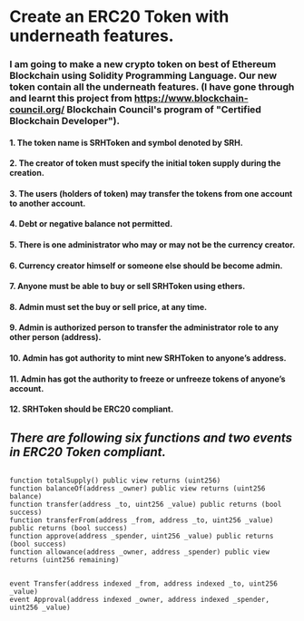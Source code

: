 # **Create an ERC20 Token with underneath features.**

### I am going to make a new  crypto token on best of Ethereum Blockchain using Solidity Programming Language. Our new  token contain all the underneath features. (I have gone through and learnt this project from https://www.blockchain-council.org/ Blockchain Council's program of "Certified Blockchain Developer").


#### 1. The token name is SRHToken and symbol denoted by SRH.

#### 2. The creator of token must specify the initial token supply during the creation.

#### 3. The users (holders of token) may transfer the tokens from one account to another account.

#### 4. Debt or negative balance not permitted.

#### 5. There is one administrator who may or may not be the currency creator.

#### 6. Currency creator himself or someone else should be become admin.

#### 7. Anyone must be able to buy or sell SRHToken using ethers.

#### 8. Admin must set the buy or sell price, at any time.

#### 9. Admin is authorized person to transfer the administrator role to any other person (address).

#### 10. Admin has got authority to mint new SRHToken to anyone’s address.

#### 11. Admin has got the authority to freeze or unfreeze tokens of anyone’s account.

#### 12. SRHToken should be ERC20 compliant.

##  _There  are following six functions and two events in ERC20 Token compliant._

```Solidity

function totalSupply() public view returns (uint256)
function balanceOf(address _owner) public view returns (uint256 balance)
function transfer(address _to, uint256 _value) public returns (bool success)
function transferFrom(address _from, address _to, uint256 _value) public returns (bool success)
function approve(address _spender, uint256 _value) public returns (bool success)
function allowance(address _owner, address _spender) public view returns (uint256 remaining)


event Transfer(address indexed _from, address indexed _to, uint256 _value)
event Approval(address indexed _owner, address indexed _spender, uint256 _value)

```

